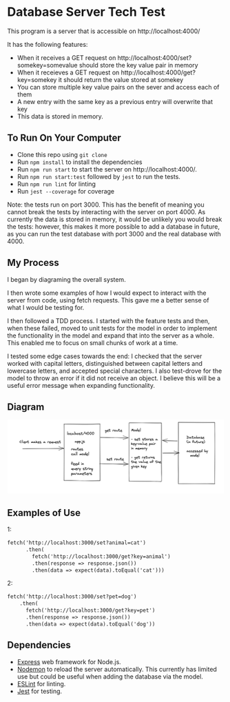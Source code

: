 # Database Server Tech Test

This program is a server that is accessible on http://localhost:4000/

It has the following features:

* When it receives a GET request on http://localhost:4000/set?somekey=somevalue should store the key value pair in memory
* When it receieves a GET request on http://localhost:4000/get?key=somekey it should return the value stored at somekey
* You can store multiple key value pairs on the sever and access each of them
* A new entry with the same key as a previous entry will overwrite that key
* This data is stored in memory.

To Run On Your Computer
---------------------
* Clone this repo using `git clone`
* Run `npm install` to install the dependencies
* Run `npm run start` to start the server on http://localhost:4000/. 
* Run `npm run start:test` followed by `jest` to run the tests. 
* Run `npm run lint` for linting
* Run `jest --coverage` for coverage

Note: the tests run on port 3000. This has the benefit of meaning you cannot break the tests by interacting with the server on port 4000. As currently the data is stored in memory, it would be unlikely you would break the tests: however, this makes it more possible to add a database in future, as you can run the test database with port 3000 and the real database with 4000.

My Process
------------
I began by diagraming the overall system.

I then wrote some examples of how I would expect to interact with the server from code, using fetch requests. This gave me a better sense of what I would be testing for.

I then followed a TDD process. I started with the feature tests and then, when these failed, moved to unit tests for the model in order to implement the functionality in the model and expand that into the server as a whole. This enabled me to focus on small chunks of work at a time.

I tested some edge cases towards the end: I checked that the server worked with capital letters, distinguished between capital letters and lowercase letters, and accepted special characters. I also test-drove for the model to throw an error if it did not receive an object. I believe this will be a useful error message when expanding functionality. 

Diagram
---------
![](images/diagram.png?raw=true)

Examples of Use 
-----------------
1:
```
fetch('http://localhost:3000/set?animal=cat')
      .then(
        fetch('http://localhost:3000/get?key=animal')
        .then(response => response.json())
        .then(data => expect(data).toEqual('cat')))
```
2:
```
fetch('http://localhost:3000/set?pet=dog')
    .then(
      fetch('http://localhost:3000/get?key=pet')
      .then(response => response.json())
      .then(data => expect(data).toEqual('dog'))
```

Dependencies
------
- [Express](https://expressjs.com/) web framework for Node.js.
- [Nodemon](https://nodemon.io/) to reload the server automatically. This currently has limited use but could be useful when adding the database via the model.
- [ESLint](https://eslint.org) for linting. 
- [Jest](https://jestjs.io/) for testing.
